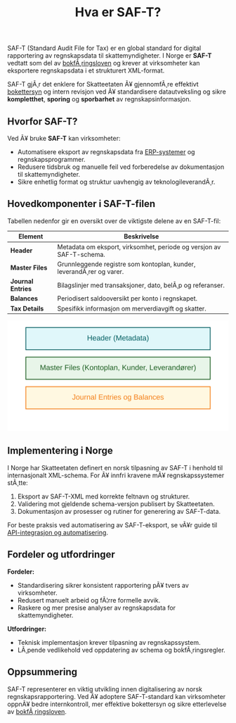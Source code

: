 ﻿---
title: "Hva er SAF-T?"
meta_title: "Hva er SAF-T?"
meta_description: 'SAF-T (Standard Audit File for Tax) er en global standard for digital rapportering av regnskapsdata til skattemyndigheter. I Norge er **SAF-T** vedtatt som del ...'
slug: saf-t
type: blog
layout: pages/single
---

SAF-T (Standard Audit File for Tax) er en global standard for digital rapportering av regnskapsdata til skattemyndigheter. I Norge er **SAF-T** vedtatt som del av [bokfÃ¸ringsloven](/blogs/regnskap/hva-er-bokforingsloven "Hva er BokfÃ¸ringsloven? Krav, Regler og Praktisk Veiledning") og krever at virksomheter kan eksportere regnskapsdata i et strukturert XML-format.

SAF-T gjÃ¸r det enklere for Skatteetaten Ã¥ gjennomfÃ¸re effektivt [bokettersyn](/blogs/regnskap/bokettersyn "Bokettersyn - Komplett Guide til Regnskapskontroll") og intern revisjon ved Ã¥ standardisere datautveksling og sikre **kompletthet**, **sporing** og **sporbarhet** av regnskapsinformasjon.

## Hvorfor SAF-T?

Ved Ã¥ bruke **SAF-T** kan virksomheter:

* Automatisere eksport av regnskapsdata fra [ERP-systemer](/blogs/regnskap/erp-system "Hva er ERP-system? Komplett Guide til ERP i Regnskap") og regnskapsprogrammer.
* Redusere tidsbruk og manuelle feil ved forberedelse av dokumentasjon til skattemyndigheter.
* Sikre enhetlig format og struktur uavhengig av teknologileverandÃ¸r.

## Hovedkomponenter i SAF-T-filen

Tabellen nedenfor gir en oversikt over de viktigste delene av en SAF-T-fil:

| **Element**            | **Beskrivelse**                                                      |
|------------------------|----------------------------------------------------------------------|
| **Header**             | Metadata om eksport, virksomhet, periode og versjon av SAF-T-schema. |
| **Master Files**       | Grunnleggende registre som kontoplan, kunder, leverandÃ¸rer og varer. |
| **Journal Entries**    | Bilagslinjer med transaksjoner, dato, belÃ¸p og referanser.           |
| **Balances**           | Periodisert saldooversikt per konto i regnskapet.                    |
| **Tax Details**        | Spesifikk informasjon om merverdiavgift og skatter.                  |

![SAF-T filstruktur](saf-t-structure.svg)

## Implementering i Norge

I Norge har Skatteetaten definert en norsk tilpasning av SAF-T i henhold til internasjonalt XML-schema. For Ã¥ innfri kravene mÃ¥ regnskapssystemer stÃ¸tte:

1.  Eksport av SAF-T-XML med korrekte feltnavn og strukturer.
2.  Validering mot gjeldende schema-versjon publisert by Skatteetaten.
3.  Dokumentasjon av prosesser og rutiner for generering av SAF-T-data.

For beste praksis ved automatisering av SAF-T-eksport, se vÃ¥r guide til [API-integrasjon og automatisering](/blogs/regnskap/api-integrasjon-automatisering-regnskap "API-integrasjon og Automatisering i Regnskap").

## Fordeler og utfordringer

**Fordeler:**

* Standardisering sikrer konsistent rapportering pÃ¥ tvers av virksomheter.
* Redusert manuelt arbeid og fÃ¦rre formelle avvik.
* Raskere og mer presise analyser av regnskapsdata for skattemyndigheter.

**Utfordringer:**

* Teknisk implementasjon krever tilpasning av regnskapssystem.
* LÃ¸pende vedlikehold ved oppdatering av schema og bokfÃ¸ringsregler.

## Oppsummering

SAF-T representerer en viktig utvikling innen digitalisering av norsk regnskapsrapportering. Ved Ã¥ adoptere SAF-T-standard kan virksomheter oppnÃ¥ bedre internkontroll, mer effektive bokettersyn og sikre etterlevelse av [bokfÃ¸ringsloven](/blogs/regnskap/hva-er-bokforingsloven "Hva er BokfÃ¸ringsloven? Krav, Regler og Praktisk Veiledning").
